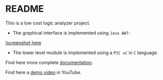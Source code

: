 # README

This is a low cost logic analyzer project. 

- The graphical interface is implemented using `Java AWT`:

[!screenshot here](logic-analyzer/docs/screenshots/00.jpg)

- The lower level module is implemented using a `PIC uC` in `C` language.

Find here more complete [documentation](logic-analyzer/docs/).

Find here a [demo video](https://www.youtube.com/watch?v=hvg7bHg8U7Q) in YouTube. 

